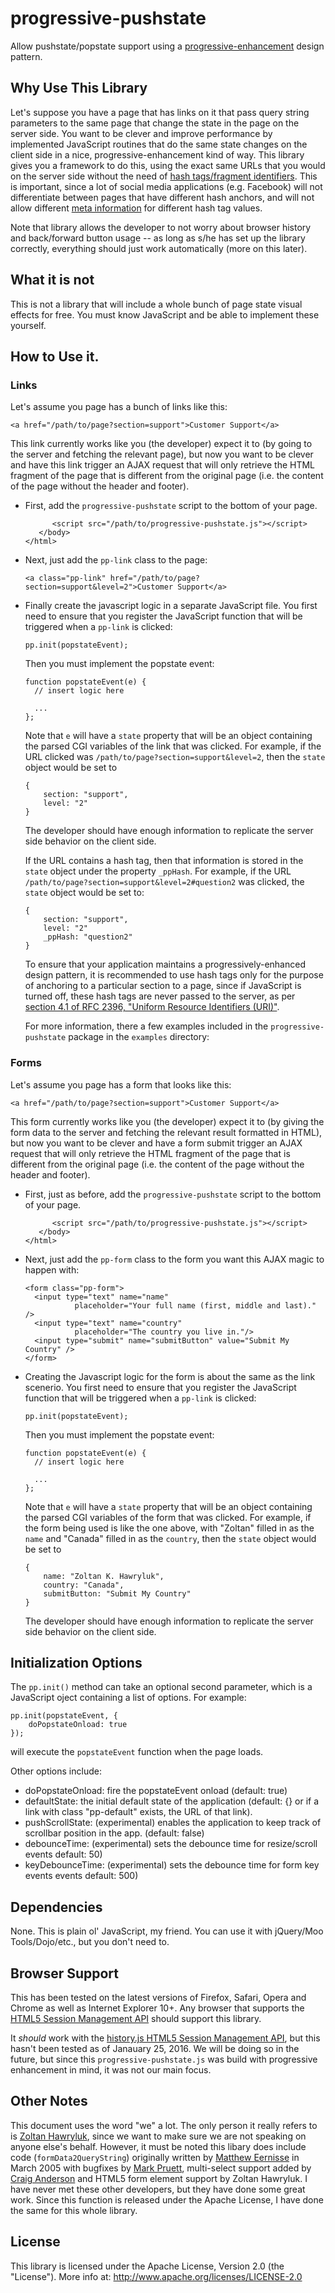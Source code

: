# progressive-pushstate
Allow pushstate/popstate support using a [progressive-enhancement](https://en.wikipedia.org/wiki/Progressive_enhancement) design pattern.

## Why Use This Library

Let's suppose you have a page that has links on it that pass query string parameters to the same page that change the state in the page on the server side.  You want to be clever and improve performance by implemented JavaScript routines that do the same state changes on the client side in a nice, progressive-enhancement kind of way.  This library gives you a framework to do this, using the exact same URLs that you would on the server side without the need of [hash tags/fragment identifiers](https://en.wikipedia.org/wiki/Fragment_identifier).  This is important, since a lot of social media applications (e.g. Facebook) will not differentiate between pages that have different hash anchors, and will not allow different [meta information](https://developers.facebook.com/docs/sharing/webmasters) for different hash tag values.

Note that library allows the developer to not worry about browser history and back/forward button usage -- as long as s/he has set up the library correctly, everything should just work automatically (more on this later).

## What it is not

This is not a library that will include a whole bunch of page state visual effects for free.  You must know JavaScript and be able to implement these yourself. 

## How to Use it.

### Links
Let's assume you page has a bunch of links like this:

```
<a href="/path/to/page?section=support">Customer Support</a>
```

This link currently works like you (the developer) expect it to (by going to the server and fetching the relevant page), but now you want to be clever and have this link trigger an AJAX request that will only retrieve the HTML fragment of the page that is different from the original page (i.e. the content of the page without the header and footer).  

* First, add the `progressive-pushstate` script to the bottom of your page.

   ```
         <script src="/path/to/progressive-pushstate.js"></script>
      </body>
   </html>
   ```

* Next, just add the `pp-link` class to the page:

   ```
   <a class="pp-link" href="/path/to/page?section=support&level=2">Customer Support</a>
   ```

* Finally create the javascript logic in a separate JavaScript file.  You first need to ensure that you register the JavaScript function that will be triggered when a `pp-link` is clicked:

   ```
   pp.init(popstateEvent);
   ```

   Then you must implement the popstate event:

   ```
   function popstateEvent(e) {
     // insert logic here
     
     ...
   };
   ```

   Note that `e` will have a `state` property that will be an object containing the parsed CGI variables of the link that was clicked.  For example, if the URL clicked was `/path/to/page?section=support&level=2`, then the `state` object would be set to 

   ```
   {
	   section: "support",
	   level: "2"
   }
   ```

   The developer should have enough information to replicate the server side behavior on the client side.

   If the URL contains a hash tag, then that information is stored in the `state` object under the property `_ppHash`.  For example, if the URL `/path/to/page?section=support&level=2#question2` was clicked, the `state` object would be set to:

   ```
   {
	   section: "support",
	   level: "2"
	   _ppHash: "question2"
   }
   ```

   To ensure that your application maintains a progressively-enhanced design pattern, it is recommended to use hash tags only for the purpose of anchoring to a particular section to a page, since if JavaScript is turned off, these hash tags are never passed to the server, as per [section 4.1 of RFC 2396, "Uniform Resource Identifiers (URI)"](http://tools.ietf.org/html/rfc2396#section-4.1).

   For more information, there a few examples included in the `progressive-pushstate` package in the `examples` directory:

### Forms

Let's assume you page has a form that looks like this:

```
<a href="/path/to/page?section=support">Customer Support</a>
```

This form currently works like you (the developer) expect it to (by giving the form data to the server and fetching the relevant result formatted in HTML), but now you want to be clever and have a form submit trigger an AJAX request that will only retrieve the HTML fragment of the page that is different from the original page (i.e. the content of the page without the header and footer).

* First, just as before, add the `progressive-pushstate` script to the bottom of your page.

   ```
         <script src="/path/to/progressive-pushstate.js"></script>
      </body>
   </html>
   ```

* Next, just add the `pp-form` class to the form you want this AJAX magic to happen with:

   ```
   <form class="pp-form">
	 <input type="text" name="name" 
	          placeholder="Your full name (first, middle and last)." />
	 <input type="text" name="country" 
	          placeholder="The country you live in."/>
	 <input type="submit" name="submitButton" value="Submit My Country" />
   </form>
   ```

* Creating the Javascript logic for the form is about the same as the link scenerio.  You first need to ensure that you register the JavaScript function that will be triggered when a `pp-link` is clicked:

   ```
   pp.init(popstateEvent);
   ```

   Then you must implement the popstate event:

   ```
   function popstateEvent(e) {
     // insert logic here
     
     ...
   };
   ```

   Note that `e` will have a `state` property that will be an object containing the parsed CGI variables of the form that was clicked.  For example, if the form being used is like the one above, with "Zoltan" filled in as the `name` and "Canada" filled in as the `country`, then the `state` object would be set to 

   ```
   {
	   name: "Zoltan K. Hawryluk",
	   country: "Canada",
	   submitButton: "Submit My Country"
   }
   ```

   The developer should have enough information to replicate the server side behavior on the client side.


## Initialization Options

The `pp.init()` method can take an optional second parameter, which is a JavaScript oject containing a list of options.  For example:


```
pp.init(popstateEvent, {
	doPopstateOnload: true
});
```

will execute the `popstateEvent` function when the page loads. 

Other options include:


- doPopstateOnload: fire the popstateEvent onload (default: true)
- defaultState: the initial default state of the application (default: {} or if a link with class "pp-default" exists, the URL of that link).
- pushScrollState: (experimental) enables the application to keep track of scrollbar position in the app. (default: false)
- debounceTime: (experimental) sets the debounce time for resize/scroll events default: 50)
- keyDebounceTime: (experimental) sets the debounce time for form key events events default: 500)

## Dependencies

None.  This is plain ol' JavaScript, my friend.  You can use it with jQuery/Moo Tools/Dojo/etc., but you don't need to.

## Browser Support

This has been tested on the latest versions of Firefox, Safari, Opera and Chrome as well as Internet Explorer 10+.  Any browser that supports the [HTML5 Session Management API](http://caniuse.com/#search=pushstate) should support this library.

It *should* work with the [history.js HTML5 Session Management API](https://github.com/browserstate/history.js), but this hasn't been tested as of Janauary 25, 2016.  We will be doing so in the future, but since this `progressive-pushstate.js` was build with progressive enhancement in mind, it was not our main focus. 

## Other Notes

This document uses the word "we" a lot.  The only person it really refers to is [Zoltan Hawryluk](http://www.useragentman.com), since we want to make sure we are not speaking on anyone else's behalf.  However, it must be noted this libary does include code (`formData2QueryString`) originally written by [Matthew Eernisse](mde@fleegix.org) in March 2005 with bugfixes by [Mark Pruett](mark.pruett@comcast.net), multi-select support added by [Craig Anderson](craig@sitepoint.com) and HTML5 form element support by Zoltan Hawryluk.  I have never met these other developers, but they have done some great work.  Since this function is released under the Apache License, I have done the same for this whole library.

## License

This library is licensed under the Apache License, Version 2.0 (the "License").  More info at: http://www.apache.org/licenses/LICENSE-2.0

